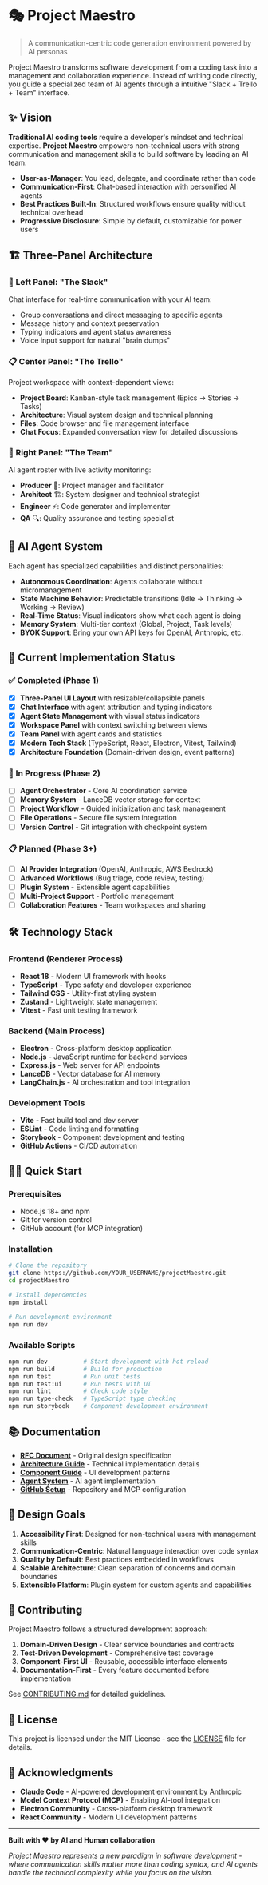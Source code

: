# 🎭 Project Maestro

> A communication-centric code generation environment powered by AI personas

Project Maestro transforms software development from a coding task into a management and collaboration experience. Instead of writing code directly, you guide a specialized team of AI agents through a intuitive "Slack + Trello + Team" interface.

## ✨ Vision

**Traditional AI coding tools** require a developer's mindset and technical expertise. **Project Maestro** empowers non-technical users with strong communication and management skills to build software by leading an AI team.

- **User-as-Manager**: You lead, delegate, and coordinate rather than code
- **Communication-First**: Chat-based interaction with personified AI agents  
- **Best Practices Built-In**: Structured workflows ensure quality without technical overhead
- **Progressive Disclosure**: Simple by default, customizable for power users

## 🏗️ Three-Panel Architecture

### 📱 Left Panel: "The Slack"
Chat interface for real-time communication with your AI team:
- Group conversations and direct messaging to specific agents
- Message history and context preservation
- Typing indicators and agent status awareness
- Voice input support for natural "brain dumps"

### 📋 Center Panel: "The Trello" 
Project workspace with context-dependent views:
- **Project Board**: Kanban-style task management (Epics → Stories → Tasks)
- **Architecture**: Visual system design and technical planning
- **Files**: Code browser and file management interface
- **Chat Focus**: Expanded conversation view for detailed discussions

### 👥 Right Panel: "The Team"
AI agent roster with live activity monitoring:
- **Producer** 👔: Project manager and facilitator
- **Architect** 🏗️: System designer and technical strategist  
- **Engineer** ⚡: Code generator and implementer
- **QA** 🔍: Quality assurance and testing specialist

## 🤖 AI Agent System

Each agent has specialized capabilities and distinct personalities:

- **Autonomous Coordination**: Agents collaborate without micromanagement
- **State Machine Behavior**: Predictable transitions (Idle → Thinking → Working → Review)
- **Real-Time Status**: Visual indicators show what each agent is doing
- **Memory System**: Multi-tier context (Global, Project, Task levels)
- **BYOK Support**: Bring your own API keys for OpenAI, Anthropic, etc.

## 🚀 Current Implementation Status

### ✅ Completed (Phase 1)
- [x] **Three-Panel UI Layout** with resizable/collapsible panels
- [x] **Chat Interface** with agent attribution and typing indicators
- [x] **Agent State Management** with visual status indicators
- [x] **Workspace Panel** with context switching between views
- [x] **Team Panel** with agent cards and statistics
- [x] **Modern Tech Stack** (TypeScript, React, Electron, Vitest, Tailwind)
- [x] **Architecture Foundation** (Domain-driven design, event patterns)

### 🚧 In Progress (Phase 2)
- [ ] **Agent Orchestrator** - Core AI coordination service
- [ ] **Memory System** - LanceDB vector storage for context
- [ ] **Project Workflow** - Guided initialization and task management
- [ ] **File Operations** - Secure file system integration
- [ ] **Version Control** - Git integration with checkpoint system

### 📋 Planned (Phase 3+)
- [ ] **AI Provider Integration** (OpenAI, Anthropic, AWS Bedrock)
- [ ] **Advanced Workflows** (Bug triage, code review, testing)
- [ ] **Plugin System** - Extensible agent capabilities
- [ ] **Multi-Project Support** - Portfolio management
- [ ] **Collaboration Features** - Team workspaces and sharing

## 🛠️ Technology Stack

### Frontend (Renderer Process)
- **React 18** - Modern UI framework with hooks
- **TypeScript** - Type safety and developer experience
- **Tailwind CSS** - Utility-first styling system
- **Zustand** - Lightweight state management
- **Vitest** - Fast unit testing framework

### Backend (Main Process)  
- **Electron** - Cross-platform desktop application
- **Node.js** - JavaScript runtime for backend services
- **Express.js** - Web server for API endpoints
- **LanceDB** - Vector database for AI memory
- **LangChain.js** - AI orchestration and tool integration

### Development Tools
- **Vite** - Fast build tool and dev server
- **ESLint** - Code linting and formatting
- **Storybook** - Component development and testing
- **GitHub Actions** - CI/CD automation

## 🏃‍♂️ Quick Start

### Prerequisites
- Node.js 18+ and npm
- Git for version control
- GitHub account (for MCP integration)

### Installation

```bash
# Clone the repository
git clone https://github.com/YOUR_USERNAME/projectMaestro.git
cd projectMaestro

# Install dependencies
npm install

# Run development environment
npm run dev
```

### Available Scripts

```bash
npm run dev          # Start development with hot reload
npm run build        # Build for production
npm run test         # Run unit tests
npm run test:ui      # Run tests with UI
npm run lint         # Check code style
npm run type-check   # TypeScript type checking
npm run storybook    # Component development environment
```

## 📚 Documentation

- [**RFC Document**](docs/rfc_maestro.md) - Original design specification
- [**Architecture Guide**](CLAUDE.md) - Technical implementation details
- [**Component Guide**](src/renderer/components/CLAUDE.md) - UI development patterns
- [**Agent System**](src/main/services/agents/CLAUDE.md) - AI agent implementation
- [**GitHub Setup**](GITHUB_SETUP.md) - Repository and MCP configuration

## 🎯 Design Goals

1. **Accessibility First**: Designed for non-technical users with management skills
2. **Communication-Centric**: Natural language interaction over code syntax
3. **Quality by Default**: Best practices embedded in workflows
4. **Scalable Architecture**: Clean separation of concerns and domain boundaries
5. **Extensible Platform**: Plugin system for custom agents and capabilities

## 🤝 Contributing

Project Maestro follows a structured development approach:

1. **Domain-Driven Design** - Clear service boundaries and contracts
2. **Test-Driven Development** - Comprehensive test coverage
3. **Component-First UI** - Reusable, accessible interface elements
4. **Documentation-First** - Every feature documented before implementation

See [CONTRIBUTING.md](CONTRIBUTING.md) for detailed guidelines.

## 📄 License

This project is licensed under the MIT License - see the [LICENSE](LICENSE) file for details.

## 🙏 Acknowledgments

- **Claude Code** - AI-powered development environment by Anthropic
- **Model Context Protocol (MCP)** - Enabling AI-tool integration
- **Electron Community** - Cross-platform desktop framework
- **React Community** - Modern UI development patterns

---

**Built with ❤️ by AI and Human collaboration**

*Project Maestro represents a new paradigm in software development - where communication skills matter more than coding syntax, and AI agents handle the technical complexity while you focus on the vision.*